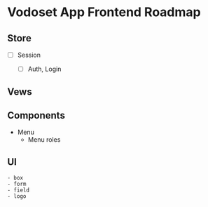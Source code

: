 
# Vodoset App Frontend Roadmap



## Store

- [ ] Session
    - [ ] Auth, Login

    
## Vews

## Components

- Menu
    - Menu roles


## UI

    - box
    - form
    - field
    - logo

